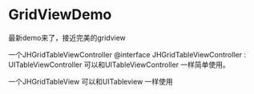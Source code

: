 GridViewDemo
============

最新demo来了，接近完美的gridview

一个JHGridTableViewController 
@interface JHGridTableViewController : UITableViewController
可以和UITableViewController 一样简单使用。

一个JHGridTableView
可以和UITableview 一样使用
